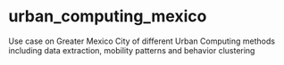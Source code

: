 # urban_computing_mexico
Use case on Greater Mexico City of different Urban Computing methods including data extraction, mobility patterns and behavior clustering
